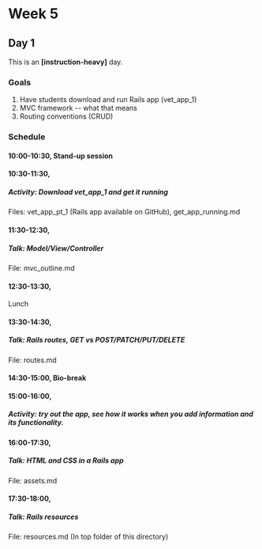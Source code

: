 # Week 5
## Day 1
This is an **[instruction-heavy]** day.

### Goals
1. Have students download and run Rails app (vet_app_1)
2. MVC framework -- what that means
3. Routing conventions (CRUD)

### Schedule
#### 10:00-10:30, Stand-up session

#### 10:30-11:30,
##### Activity: Download vet_app_1 and get it running
Files: vet_app_pt_1 (Rails app available on GitHub), get_app_running.md

#### 11:30-12:30,
##### Talk: Model/View/Controller
File: mvc_outline.md

#### 12:30-13:30,
Lunch

#### 13:30-14:30,
##### Talk: Rails routes, GET vs POST/PATCH/PUT/DELETE
File: routes.md

#### 14:30-15:00, Bio-break

#### 15:00-16:00,
##### Activity: try out the app, see how it works when you add information and its functionality.

#### 16:00-17:30,
##### Talk: HTML and CSS in a Rails app
File: assets.md

#### 17:30-18:00,
##### Talk: Rails resources
File: resources.md (In top folder of this directory)
